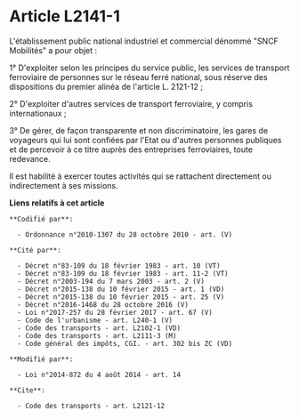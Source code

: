 # Article L2141-1

L'établissement public national industriel et commercial dénommé "SNCF Mobilités" a pour objet : 

1° D'exploiter selon les principes du service public, les services de transport ferroviaire de personnes sur le réseau ferré
national, sous réserve des dispositions du premier alinéa de l'article L. 2121-12 ; 

2° D'exploiter d'autres services de transport ferroviaire, y compris internationaux ; 

3° De gérer, de façon transparente et non discriminatoire, les gares de voyageurs qui lui sont confiées par l'Etat ou
d'autres personnes publiques et de percevoir à ce titre auprès des entreprises ferroviaires, toute redevance. 

Il est habilité à exercer toutes activités qui se rattachent directement ou indirectement à ses missions.

**Liens relatifs à cet article**

	**Codifié par**:

	  - Ordonnance n°2010-1307 du 28 octobre 2010 - art. (V)

	**Cité par**:

	  - Décret n°83-109 du 18 février 1983 - art. 10 (VT)
	  - Décret n°83-109 du 18 février 1983 - art. 11-2 (VT)
	  - Décret n°2003-194 du 7 mars 2003 - art. 2 (V)
	  - Décret n°2015-138 du 10 février 2015 - art. 1 (VD)
	  - Décret n°2015-138 du 10 février 2015 - art. 25 (V)
	  - Décret n°2016-1468 du 28 octobre 2016 (V)
	  - Loi n°2017-257 du 28 février 2017 - art. 67 (V)
	  - Code de l'urbanisme - art. L240-1 (V)
	  - Code des transports - art. L2102-1 (VD)
	  - Code des transports - art. L2111-3 (M)
	  - Code général des impôts, CGI. - art. 302 bis ZC (VD)

	**Modifié par**:

	  - Loi n°2014-872 du 4 août 2014 - art. 14

	**Cite**:

	  - Code des transports - art. L2121-12
